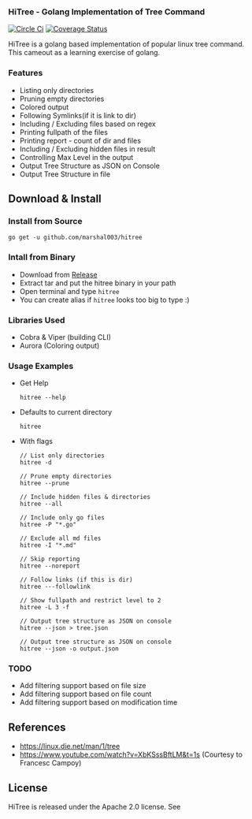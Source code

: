 ### HiTree - Golang Implementation of Tree Command
 
[![Circle Ci](https://circleci.com/gh/marshal003/hitree.svg)](https://circleci.com/gh/marshal003/hitree.svg)
[![Coverage Status](https://coveralls.io/repos/github/marshal003/hitree/badge.svg)](https://coveralls.io/github/marshal003/hitree)

HiTree is a golang based implementation of popular linux tree command. This cameout as a learning exercise of golang. 

### Features

- Listing only directories
- Pruning empty directories
- Colored output
- Following Symlinks(if it is link to dir)
- Including / Excluding files based on regex
- Printing fullpath of the files
- Printing report - count of dir and files 
- Including / Excluding hidden files in result
- Controlling Max Level in the output
- Output Tree Structure as JSON on Console
- Output Tree Structure in file

## Download & Install

### Install from Source

```
go get -u github.com/marshal003/hitree
```

### Intall from Binary

- Download from [Release](https://github.com/marshal003/hitree/releases)
- Extract tar and put the hitree binary in your path
- Open terminal and type `hitree`
- You can create alias if `hitree` looks too big to type :)

### Libraries Used

- Cobra & Viper (building CLI)
- Aurora (Coloring output)

### Usage Examples

- Get Help
    ```
    hitree --help
    ```

- Defaults to current directory
    ```
    hitree 
    ```
- With flags
    ```
    // List only directories
    hitree -d 

    // Prune empty directories
    hitree --prune

    // Include hidden files & directories
    hitree --all

    // Include only go files
    hitree -P "*.go"

    // Exclude all md files
    hitree -I "*.md"

    // Skip reporting
    hitree --noreport

    // Follow links (if this is dir)
    hitree ---followlink

    // Show fullpath and restrict level to 2
    hitree -L 3 -f

    // Output tree structure as JSON on console
    hitree --json > tree.json
    
    // Output tree structure as JSON on console
    hitree --json -o output.json 
    ```
### TODO
- Add filtering support based on file size
- Add filtering support based on file count
- Add filtering support based on modification time

## References
- https://linux.die.net/man/1/tree
- https://www.youtube.com/watch?v=XbKSssBftLM&t=1s (Courtesy to Francesc Campoy)

## License

HiTree is released under the Apache 2.0 license. See 